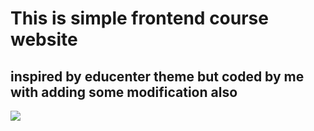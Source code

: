 # This is simple frontend course website 
## inspired by educenter theme but coded by me with adding some modification also

<img src="screenshot.png">